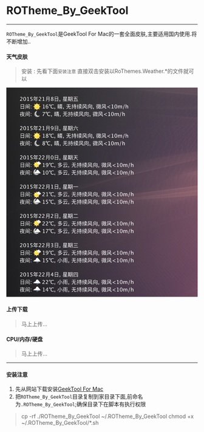 # ROTheme_By_GeekTool
---
`ROTheme_By_GeekTool`是GeekTool For Mac的一套全面皮肤,主要适用国内使用.将不断增加..

####  天气皮肤 ####

> 安装 : 
> 先看下面`安装注意`
> 直接双击安装以RoThemes.Weather.*的文件就可以

![](https://raw.githubusercontent.com/rongl/ROTheme_By_GeekTool/master/info/weather.png)


####  上传下载 ####

> 马上上传...


####  CPU/内存/硬盘 ####

> 马上上传...

---

####  安装注意 ####

1. 先从网站下载安装[GeekTool For Mac](http://projects.tynsoe.org/en/geektool/download.php)
2. 把`ROTheme_By_GeekTool`目录复制到家目录下面,前命名为`.ROTheme_By_GeekTool`;确保目录下在脚本有执行权限

> cp -rf ./ROTheme_By_GeekTool ~/.ROTheme_By_GeekTool
> chmod +x ~/.ROTheme_By_GeekTool/*.sh







